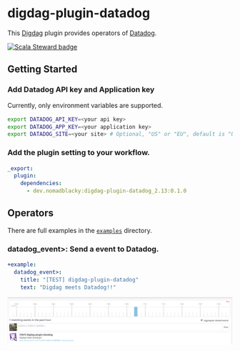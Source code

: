 # digdag-plugin-datadog

This [Digdag](https://www.digdag.io) plugin provides operators of [Datadog](https://www.datadoghq.com).

[![Scala Steward badge](https://img.shields.io/badge/Scala_Steward-helping-blue.svg?style=flat&logo=data:image/png;base64,iVBORw0KGgoAAAANSUhEUgAAAA4AAAAQCAMAAAARSr4IAAAAVFBMVEUAAACHjojlOy5NWlrKzcYRKjGFjIbp293YycuLa3pYY2LSqql4f3pCUFTgSjNodYRmcXUsPD/NTTbjRS+2jomhgnzNc223cGvZS0HaSD0XLjbaSjElhIr+AAAAAXRSTlMAQObYZgAAAHlJREFUCNdNyosOwyAIhWHAQS1Vt7a77/3fcxxdmv0xwmckutAR1nkm4ggbyEcg/wWmlGLDAA3oL50xi6fk5ffZ3E2E3QfZDCcCN2YtbEWZt+Drc6u6rlqv7Uk0LdKqqr5rk2UCRXOk0vmQKGfc94nOJyQjouF9H/wCc9gECEYfONoAAAAASUVORK5CYII=)](https://scala-steward.org)

## Getting Started

### Add Datadog API key and Application key

Currently, only environment variables are supported.

```bash
export DATADOG_API_KEY=<your api key>
export DATADOG_APP_KEY=<your application key>
export DATADOG_SITE=<your site> # Optional, "US" or "EU", default is "US"
```

### Add the plugin setting to your workflow.

```yaml
_export:
  plugin:
    dependencies:
      - dev.nomadblacky:digdag-plugin-datadog_2.13:0.1.0
```

## Operators

There are full examples in the [`examples`](./examples) directory.

### datadog_event>: Send a event to Datadog.

```yaml
+example:
  datadog_event>:
    title: "[TEST] digdag-plugin-datadog"
    text: "Digdag meets Datadog!!"
```

![events.png](images/events.png)

